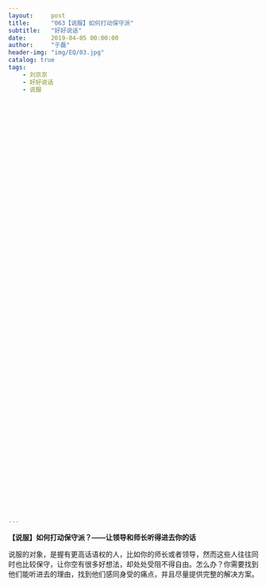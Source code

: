 ```yaml
---
layout:     post
title:      "063【说服】如何打动保守派"
subtitle:   "好好说话"
date:       2019-04-05 00:00:00
author:     "于磊"
header-img: "img/EQ/03.jpg"
catalog: true
tags:
    - 刘京京
    - 好好说话
    - 说服





























































---
```


**【说服】如何打动保守派？——让领导和师长听得进去你的话**

说服的对象，是握有更高话语权的人，比如你的师长或者领导，然而这些人往往同时也比较保守，让你空有很多好想法，却处处受阻不得自由。怎么办？你需要找到他们能听进去的理由，找到他们感同身受的痛点，并且尽量提供完整的解决方案。